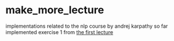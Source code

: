 # make_more_lecture
implementations related to the nlp course by andrej karpathy
so far implemented 
exercise 1 from [the first lecture](https://www.youtube.com/watch?v=PaCmpygFfXo)
